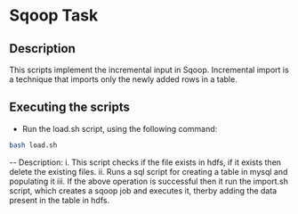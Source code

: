 # Sqoop Task
## Description
This scripts implement the incremental input in Sqoop. Incremental import is a technique that imports only the newly added rows in a table.
## Executing the scripts
- Run the load.sh script, using the following command:
```bash
bash load.sh
```
-- Description:
i.	This script checks if the file exists in hdfs, if it exists then delete the existing files.
ii.	Runs a sql script for creating a table in mysql and populating it
iii.	If the above operation is successful then it run the import.sh script, which creates a sqoop job and executes it, therby adding the data present in the table in hdfs.
